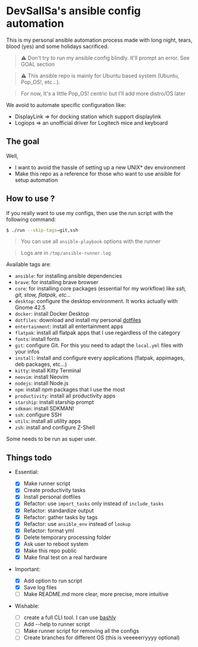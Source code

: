 # DevSallSa's ansible config automation

This is my personal ansible automation process made with long night, tears, blood (yes)
and some holidays sacrificed.

> :warning: Don't try to run my ansible config blindly. It'll prompt an error. See GOAL section

> :warning: This ansible repo is mainly for Ubuntu based system (Ubuntu, Pop_OS!, etc...).

> For now, It's a little Pop_OS! centric but I'll add more distro/OS later

We avoid to automate specific configuration like:

- DisplayLink => for docking station which support displaylink
- Logiops => an unofficial driver for Logitech mice and keyboard

## The goal

Well,

- I want to avoid the hassle of setting up a new UNIX\* dev environment
- Make this repo as a reference for those who want to use ansible for setup automation

## How to use ?

If you really want to use my configs, then use the run script with the
following command:

```bash
$ ./run --skip-tags=git,ssh
```

> You can use all `ansible-playbook` options with the runner

> Logs are in `/tmp/ansible-runner.log`

Available tags are:

- `ansible`: for installing ansible dependencies
- `brave`: for installing brave browser
- `core`: for installing core packages (essential for my workflow) like _ssh, git, stow, flatpak, etc..._
- `desktop`: configure the desktop environment. It works actually with Gnome 42.5
- `docker`: install Docker Desktop
- `dotfiles`: download and install my personal [dotfiles](https://github.com/DevSallSa/.dotfiles)
- `entertainment`: install all entertainment apps
- `flatpak`: install all flatpak apps that I use regardless of the category
- `fonts`: install fonts
- `git`: configure Git. For this you need to adapt the `local.yml` files with your infos
- `install`: install and configure every applications (flatpak, appimages, deb packages, etc...)
- `kitty`: install Kitty Terminal
- `neovim`: install Neovim
- `nodejs`: install Node.js
- `npm`: install _npm_ packages that I use the most
- `productivity`: install all productivity apps
- `starship`: install starship prompt
- `sdkman`: install SDKMAN!
- `ssh`: configure SSH
- `utils`: install all utility apps
- `zsh`: install and configure Z-Shell

Some needs to be run as super user.

## Things todo

- Essential:

  - [x] Make runner script
  - [x] Create productivity tasks
  - [x] Install personal dotfiles
  - [x] Refactor: use `import_tasks` only instead of `include_tasks`
  - [x] Refactor: standardize output
  - [x] Refactor: gather tasks by tags
  - [x] Refactor: use `ansible_env` instead of `lookup`
  - [x] Refactor: format yml
  - [x] Delete temporary processing folder
  - [x] Ask user to reboot system
  - [x] Make this repo public
  - [x] Make final test on a real hardware

- Important:

  - [x] Add option to run script
  - [x] Save log files
  - [ ] Make README.md more clear, more precise, more intuitive

- Wishable:
  - [ ] create a full CLI tool. I can use [bashly](https://github.com/DannyBen/bashly)
  - [ ] Add --help to runner script
  - [ ] Make runner script for removing all the configs
  - [ ] Create branches for different OS (this is veeeeerryyyy optional)
